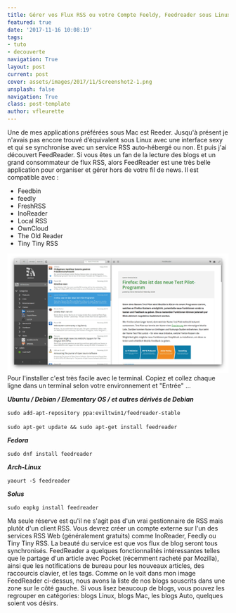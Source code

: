 ```yaml
---
title: Gérer vos Flux RSS ou votre Compte Feeldy, Feedreader sous Linux
featured: true
date: '2017-11-16 10:08:19'
tags:
- tuto
- decouverte
navigation: True
layout: post
current: post
cover: assets/images/2017/11/Screenshot2-1.png
unsplash: false
navigation: True
class: post-template
author: vfleurette
---
```


Une de mes applications préférées sous Mac est Reeder. Jusqu'à présent je n'avais pas encore trouvé d’équivalent sous Linux avec une interface sexy et qui se synchronise avec un service RSS auto-hébergé ou non. Et puis j'ai découvert FeedReader. Si vous êtes un fan de la lecture des blogs et un grand consommateur de flux RSS, alors FeedReader est une très belle application pour organiser et gérer hors de votre fil de news. Il est compatible avec :

* Feedbin
* feedly
* FreshRSS
* InoReader
* Local RSS
* OwnCloud
* The Old Reader
* Tiny Tiny RSS

![Screenshot2](/assets/images/2017/11/Screenshot2.png)
Pour l'installer c'est très facile avec le terminal. Copiez et collez chaque ligne dans un terminal selon votre environnement et "Entrée" ...

***Ubuntu / Debian / Elementary OS / et autres dérivés de Debian***

    sudo add-apt-repository ppa:eviltwin1/feedreader-stable

    sudo apt-get update && sudo apt-get install feedreader

***Fedora***

    sudo dnf install feedreader

***Arch-Linux***

    yaourt -S feedreader

***Solus***

    sudo eopkg install feedreader

Ma seule réserve est qu'il ne s'agit pas d'un vrai gestionnaire de RSS mais plutôt d'un client RSS. Vous devrez créer un compte externe sur l'un des services RSS Web (généralement gratuits) comme InoReader, Feedly ou Tiny Tiny RSS. La beauté du service est que vos flux de blog seront tous synchronisés. FeedReader a quelques fonctionnalités intéressantes telles que le partage d'un article avec Pocket (récemment racheté par Mozilla), ainsi que les notifications de bureau pour les nouveaux articles, des raccourcis clavier, et les tags. Comme on le voit dans mon image FeedReader ci-dessus, nous avons la liste de nos blogs souscrits dans une zone sur le côté gauche. Si vous lisez beaucoup de blogs, vous pouvez les regrouper en catégories: blogs Linux, blogs Mac, les blogs Auto, quelques soient vos désirs.